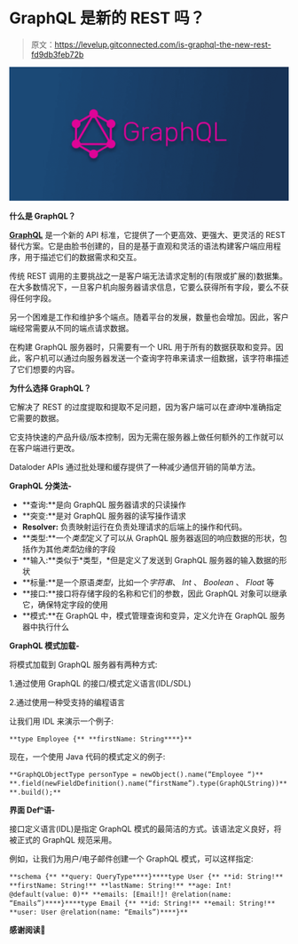 # GraphQL 是新的 REST 吗？

> 原文：<https://levelup.gitconnected.com/is-graphql-the-new-rest-fd9db3feb72b>

![](img/0d26bcd83c39f9de58b29aca11fc1a0c.png)

**什么是 GraphQL？**

[**GraphQL**](http://www.graphql.org/) 是一个新的 API 标准，它提供了一个更高效、更强大、更灵活的 REST 替代方案。它是由脸书创建的，目的是基于直观和灵活的语法构建客户端应用程序，用于描述它们的数据需求和交互。

传统 REST 调用的主要挑战之一是客户端无法请求定制的(有限或扩展的)数据集。在大多数情况下，一旦客户机向服务器请求信息，它要么获得所有字段，要么不获得任何字段。

另一个困难是工作和维护多个端点。随着平台的发展，数量也会增加。因此，客户端经常需要从不同的端点请求数据。

在构建 GraphQL 服务器时，只需要有一个 URL 用于所有的数据获取和变异。因此，客户机可以通过向服务器发送一个查询字符串来请求一组数据，该字符串描述了它们想要的内容。

**为什么选择 GraphQL？**

它解决了 REST 的过度提取和提取不足问题，因为客户端可以在*查询*中准确指定它需要的数据。

它支持快速的产品升级/版本控制，因为无需在服务器上做任何额外的工作就可以在客户端进行更改。

Dataloder APIs 通过批处理和缓存提供了一种减少通信开销的简单方法。

**GraphQL 分类法-**

*   **查询:**是向 GraphQL 服务器请求的只读操作
*   **突变:**是对 GraphQL 服务器的读写操作请求
*   **Resolver:** 负责映射运行在负责处理请求的后端上的操作和代码。
*   **类型:**一个*类型*定义了可以从 GraphQL 服务器返回的响应数据的形状，包括作为其他*类型*边缘的字段
*   **输入:**类似于*类型，*但是定义了发送到 GraphQL 服务器的输入数据的形状
*   **标量:**是一个原语*类型*，比如一个*字符串*、 *Int* 、 *Boolean* 、 *Float* 等
*   **接口:**接口将存储字段的名称和它们的参数，因此 GraphQL 对象可以继承它，确保特定字段的使用
*   **模式:**在 GraphQL 中，模式管理查询和变异，定义允许在 GraphQL 服务器中执行什么

**GraphQL 模式加载-**

将模式加载到 GraphQL 服务器有两种方式:

1.通过使用 GraphQL 的接口/模式定义语言(IDL/SDL)

2.通过使用一种受支持的编程语言

让我们用 IDL 来演示一个例子:

```
**type Employee {** **firstName: String****}**
```

现在，一个使用 Java 代码的模式定义的例子:

```
**GraphQLObjectType personType = newObject().name(“Employee “)** **.field(newFieldDefinition().name(“firstName”).type(GraphQLString))** **.build();**
```

**界面 Defⁿ语-**

接口定义语言(IDL)是指定 GraphQL 模式的最简洁的方式。该语法定义良好，将被正式的 GraphQL 规范采用。

例如，让我们为用户/电子邮件创建一个 GraphQL 模式，可以这样指定:

```
**schema {** **query: QueryType****}****type User {** **id: String!** **firstName: String!** **lastName: String!** **age: Int! @default(value: 0)** **emails: [Email!]! @relation(name: “Emails”)****}****type Email {** **id: String!** **email: String!** **user: User @relation(name: “Emails”)****}**
```

**感谢阅读💜**